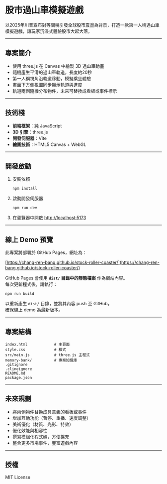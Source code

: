 # 股市過山車模擬遊戲

以2025年川普宣布對等關稅引發全球股市震盪為背景，打造一款第一人稱過山車模擬遊戲，讓玩家沉浸式體驗股市大起大落。

---

## 專案簡介

- 使用 three.js 在 Canvas 中繪製 3D 過山車動畫
- 隨機產生平滑的過山車軌道，長度約20秒
- 第一人稱視角沿軌道移動，模擬乘坐體驗
- 畫面下方側視圖同步顯示軌道與進度
- 軌道兩側隨機分布物件，未來可替換成看板或事件標示

---

## 技術棧

- **前端框架**：純 JavaScript
- **3D 引擎**：three.js
- **開發伺服器**：Vite
- **繪圖技術**：HTML5 Canvas + WebGL

---

## 開發啟動

1. 安裝依賴
   ```
   npm install
   ```

2. 啟動開發伺服器
   ```
   npm run dev
   ```

3. 在瀏覽器中開啟 [http://localhost:5173](http://localhost:5173)

---

## 線上 Demo 預覽

此專案將部署於 GitHub Pages，網址為：

[https://chang-ren-bang.github.io/stock-roller-coaster/](https://chang-ren-bang.github.io/stock-roller-coaster/)

GitHub Pages 會使用 **`dist/` 目錄中的靜態檔案** 作為網站內容。  
每次更新程式後，請執行：

```
npm run build
```

以重新產生 `dist/` 目錄，並將其內容 push 至 GitHub，  
確保線上 demo 為最新版本。

---

## 專案結構

```
index.html            # 主頁面
style.css             # 樣式
src/main.js           # three.js 主程式
memory-bank/          # 專案知識庫
.gitignore
.clineignore
README.md
package.json
```

---

## 未來規劃

- 將兩側物件替換成具意義的看板或事件
- 增加互動功能（暫停、重播、速度調整）
- 美術優化（材質、光影、特效）
- 優化效能與相容性
- 撰寫模組化程式碼，方便擴充
- 整合更多市場事件，豐富遊戲內容

---

## 授權

MIT License

